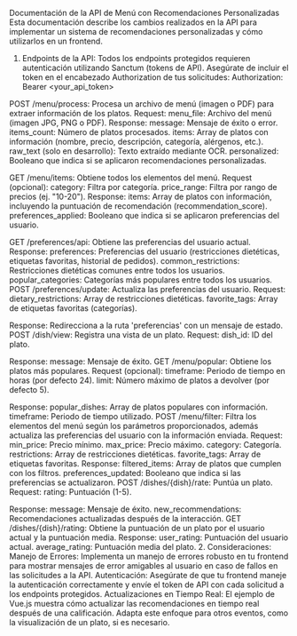 Documentación de la API de Menú con Recomendaciones Personalizadas
Esta documentación describe los cambios realizados en la API para implementar un sistema de recomendaciones personalizadas y cómo utilizarlos en un frontend.
1. Endpoints de la API:
Todos los endpoints protegidos requieren autenticación utilizando Sanctum (tokens de API). Asegúrate de incluir el token en el encabezado Authorization de tus solicitudes:
     Authorization: Bearer <your_api_token>

POST /menu/process: Procesa un archivo de menú (imagen o PDF) para extraer información de los platos.
Request:
menu_file: Archivo del menú (imagen JPG, PNG o PDF).
Response:
message: Mensaje de éxito o error.
items_count: Número de platos procesados.
items: Array de platos con información (nombre, precio, descripción, categoría, alérgenos, etc.).
raw_text (solo en desarrollo): Texto extraído mediante OCR.
personalized: Booleano que indica si se aplicaron recomendaciones personalizadas.


GET /menu/items: Obtiene todos los elementos del menú.
Request (opcional):
category: Filtra por categoría.
price_range: Filtra por rango de precios (ej. "10-20").
Response:
items: Array de platos con información, incluyendo la puntuación de recomendación (recommendation_score).
preferences_applied: Booleano que indica si se aplicaron preferencias del usuario.


GET /preferences/api: Obtiene las preferencias del usuario actual.
Response:
preferences: Preferencias del usuario (restricciones dietéticas, etiquetas favoritas, historial de pedidos).
common_restrictions: Restricciones dietéticas comunes entre todos los usuarios.
popular_categories: Categorías más populares entre todos los usuarios.
POST /preferences/update: Actualiza las preferencias del usuario.
Request:
dietary_restrictions: Array de restricciones dietéticas.
favorite_tags: Array de etiquetas favoritas (categorías).


Response: Redirecciona a la ruta 'preferencias' con un mensaje de estado.
POST /dish/view: Registra una vista de un plato.
Request:
dish_id: ID del plato.


Response:
message: Mensaje de éxito.
GET /menu/popular: Obtiene los platos más populares.
Request (opcional):
timeframe: Periodo de tiempo en horas (por defecto 24).
limit: Número máximo de platos a devolver (por defecto 5).


Response:
popular_dishes: Array de platos populares con información.
timeframe: Periodo de tiempo utilizado.
POST /menu/filter: Filtra los elementos del menú según los parámetros proporcionados, además actualiza las preferencias del usuario con la información enviada.
Request:
min_price: Precio mínimo.
max_price: Precio máximo.
category: Categoría.
restrictions: Array de restricciones dietéticas.
favorite_tags: Array de etiquetas favoritas.
Response:
filtered_items: Array de platos que cumplen con los filtros.
preferences_updated: Booleano que indica si las preferencias se actualizaron.
POST /dishes/{dish}/rate: Puntúa un plato.
Request:
rating: Puntuación (1-5).


Response:
message: Mensaje de éxito.
new_recommendations: Recomendaciones actualizadas después de la interacción.
GET /dishes/{dish}/rating: Obtiene la puntuación de un plato por el usuario actual y la puntuación media.
Response:
user_rating: Puntuación del usuario actual.
average_rating: Puntuación media del plato.
2. Consideraciones:
Manejo de Errores: Implementa un manejo de errores robusto en tu frontend para mostrar mensajes de error amigables al usuario en caso de fallos en las solicitudes a la API.
Autenticación: Asegúrate de que tu frontend maneje la autenticación correctamente y envíe el token de API con cada solicitud a los endpoints protegidos.
Actualizaciones en Tiempo Real: El ejemplo de Vue.js muestra cómo actualizar las recomendaciones en tiempo real después de una calificación. Adapta este enfoque para otros eventos, como la visualización de un plato, si es necesario.



